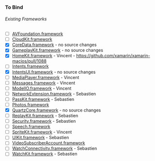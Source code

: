 ### To Bind
###### Existing Frameworks
- [ ] [AVFoundation.framework](https://github.com/xamarin/xamarin-macios/wiki/AVFoundation-iOS-Beta1)
- [ ] [CloudKit.framework](https://github.com/xamarin/xamarin-macios/wiki/CloudKit-iOS-Beta1)
- [X] [CoreData.framework](https://github.com/xamarin/xamarin-macios/wiki/CoreData-iOS-Beta1) - no source changes
- [X] [GameplayKit.framework](https://github.com/xamarin/xamarin-macios/wiki/GameplayKit-iOS-Beta1) - no source changes
- [X] [HomeKit.framework](https://github.com/xamarin/xamarin-macios/wiki/HomeKit-iOS-Beta1) - Vincent - https://github.com/xamarin/xamarin-macios/pull/1088
- [ ] [Intents.framework](https://github.com/xamarin/xamarin-macios/wiki/Intents-iOS-Beta1)
- [X] [IntentsUI.framework](https://github.com/xamarin/xamarin-macios/wiki/IntentsUI-iOS-Beta1) - no source changes
- [ ] [MediaPlayer.framework](https://github.com/xamarin/xamarin-macios/wiki/MediaPlayer-iOS-Beta1) - Vincent
- [ ] [Messages.framework](https://github.com/xamarin/xamarin-macios/wiki/Messages-iOS-Beta1) - Vincent
- [ ] [ModelIO.framework](https://github.com/xamarin/xamarin-macios/wiki/ModelIO-iOS-Beta1) - Vincent
- [ ] [NetworkExtension.framework](https://github.com/xamarin/xamarin-macios/wiki/NetworkExtension-iOS-Beta1) - Sebastien
- [ ] [PassKit.framework](https://github.com/xamarin/xamarin-macios/wiki/PassKit-iOS-Beta1) - Sebastien
- [ ] [Photos.framework](https://github.com/xamarin/xamarin-macios/wiki/Photos-iOS-Beta1)
- [X] [QuartzCore.framework](https://github.com/xamarin/xamarin-macios/wiki/QuartzCore-iOS-Beta1) - no source changes
- [ ] [ReplayKit.framework](https://github.com/xamarin/xamarin-macios/wiki/ReplayKit-iOS-Beta1) - Sebastien
- [ ] [Security.framework](https://github.com/xamarin/xamarin-macios/wiki/Security-iOS-Beta1) - Sebastien
- [ ] [Speech.framework](https://github.com/xamarin/xamarin-macios/wiki/Speech-iOS-Beta1)
- [ ] [SpriteKit.framework](https://github.com/xamarin/xamarin-macios/wiki/SpriteKit-iOS-Beta1) - Vincent
- [ ] [UIKit.framework](https://github.com/xamarin/xamarin-macios/wiki/UIKit-iOS-Beta1) - Sebastien
- [ ] [VideoSubscriberAccount.framework](https://github.com/xamarin/xamarin-macios/wiki/VideoSubscriberAccount-iOS-Beta1)
- [ ] [WatchConnectivity.framework](https://github.com/xamarin/xamarin-macios/wiki/WatchConnectivity-iOS-Beta1) - Sebastien
- [ ] [WatchKit.framework](https://github.com/xamarin/xamarin-macios/wiki/WatchKit-iOS-Beta1) - Sebastien
